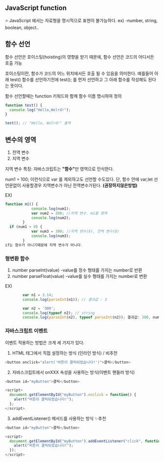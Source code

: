 ## JavaScript function 

⭐ JavaScript 에서는 자료형을 명시적으로 표현이 불가능하다.
ex) -number, string, boolean, object.. 


## 함수 선언

함수 선언은 호이스팅(hoisting)의 영향을 받기 때문에, 함수 선언은 코드의 어디서든 호출 가능

호이스팅이란, 함수가 코드의 어느 위치에서든 호출 될 수 있음을 의미한다. 예를들어 아래 test() 함수를
선언하기전에 test(); 를 먼저 선언하고 그 아래 함수를 작성해도 된다는 뜻이다.

함수 선언할때는 function 키워드와 함께 함수 이름 명시하여 정의

```javascript
function test() {
  console.log("Hello,Wolrd!");
}

test(); // "Hello, Wolrd!" 출력
```

## 변수의 영역

1. 전역 변수
2. 지역 변수

지역 변수 특징: 자바스크립트는 <b>"함수"</b>만 영역으로 인식한다.

num1 = 100; 이런식으로 var 를 제외하고도 선언할 수도있다. 단, 함수 안에 var,let 선언문없이 
사용할경우 지역변수가 아닌 전역변수가된다. <b>(권장하지않은방법)</b>

EX)

```javascript
function m1() {
            console.log(num1);
            var num2 = 200; //지역 변수. m1을 영역
            console.log(num2);
        }
  if (num1 > 0) {
            var num3 = 300; //지역 변수(X), 전역 변수(O)
            console.log(num3);
        }
if는 함수가 아니기때문에 지역 변수가 아니다.

```


### 형변환 함수

1. number parseInt(value)
  -value를 정수 형태를 가지는 number로 반환
2. number parseFloat(value)
  -value를 실수 형태를 가지는 number로 변환

EX)
```javascript
        var n1 = 3.14;
        console.log(parseInt(n1)); // 결과값 : 3 

        var n2 = '300';
        console.log(typeof n2); // string
        console.log(parseInt(n2), typeof parseInt(n2)); 결과값: 300, number 
```

### 자바스크립트 이벤트 

이벤트 적용하는 방법은 크게 세 가지가 있다. 
1. HTML 태그에서 직접 설정하는 방식 (인라인 방식) / 비추천

```javascript
<button onclick="alert('버튼이 클릭되었습니다!')">클릭</button>
```
2. 자바스크립트에서 onXXX 속성을 사용하는 방식(이벤트 핸들러 방식)

```javascript
<button id="myButton">클릭</button>

<script>
  document.getElementById("myButton").onclick = function() {
    alert("버튼이 클릭되었습니다!");
  };
</script>
```

3.  addEventListener() 메서드를 사용하는 방식 ✨추천

```javascript
<button id="myButton">클릭</button>

<script>
  document.getElementById("myButton").addEventListener("click", function() {
    alert("버튼이 클릭되었습니다!");
  });
</script>
```
